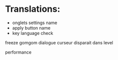 # Translations:
- onglets settings name
- apply button name
- key language check

freeze gomgom dialogue
curseur disparait dans level

performance
